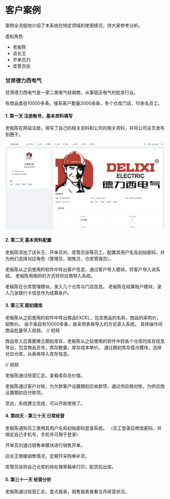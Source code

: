 # 客户案例
案例全流程地介绍了本系统在特定领域的使用情况，供大家参考分析。

虚拟角色
- 老板陈
- 店长王
- 开单员刘
- 库管员张

### 甘肃德力西电气
甘肃德力西电气是一家二类电气经销商，从事低压电气的批发行业。 

有商品类目10000多条，维系客户数量2000余条，多个仓库门店，10余名员工。


#### 1. 第一天 注册账号，基本资料填写
老板陈在网站注册，填写了自己的相关资料和公司的相关资料，并将公司主页发布到圈子。

![avatar](../_media/screenshot/客户案例/公司主页.png)

#### 2. 第二天 基本资料配置
老板陈添加了店长王、开单员刘、库管员张等员工，配置其用户名及初始密码，并为他们选择对应角色（管理员，销售员，仓库管理员）。

老板陈从之前使用的软件中导出客户信息，通过客户导入模块，将客户导入进系统。
老板陈用相同的方式将供应商导入系统。

老板陈在仓库管理模块，录入几个仓库与门店信息。
老板陈在结算账户模块，录入几张银行卡信息作为结算账户。


#### 3. 第三天 期初建库
老板陈从之前使用的软件中导出商品EXCEL，包含商品的名称，商品的采购价，销售价。
由于条目有10000多条，故采用表格导入的方式录入系统。 具体操作间商品批量导入视频。
// 视频

商品导入后需要建立期初库存，老板陈从之前使用的软件中将各个仓库的库存信息导出，包含商品货号，库存数量，库存成本单价。
通过期初库存盘点模块，选择对应仓库，从表格导入库存信息。

// 视频

老板陈通过经营汇总，查看库存总价值。

老板陈通过客户对账，为欠款客户设置期初应收款项，通过供应商对账，为供应商设置期初应付款项。

至此，系统建立完成，可以开账使用了。

#### 4. 第四天 - 第三十天 日常经营
老板陈通知员工使用其用户名和初始密码登录系统。
（员工登录后修改密码，并绑定自己手机号，手机号可用于登录）

开单员刘通过销售单模块进行销售开单。

店长王根据销售情况，定期开采购单补货。

库管员张将自己仓库的待处理草稿单打印，配货后出库。

#### 5. 第三十一天 经营分析
老板陈通过经营汇总，盘点报表，销售报表查看当月经营状况。

